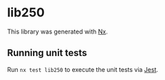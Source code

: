 # lib250

This library was generated with [Nx](https://nx.dev).

## Running unit tests

Run `nx test lib250` to execute the unit tests via [Jest](https://jestjs.io).
